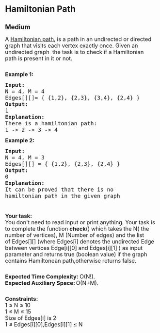 # Hamiltonian Path
## Medium 
<div class="problem-statement" style="user-select: auto;">
                <p style="user-select: auto;"></p><p style="user-select: auto;"><span style="font-size: 18px; user-select: auto;">A <a href="https://en.wikipedia.org/wiki/Hamiltonian_path" target="_blank" style="user-select: auto;">Hamiltonian path</a>,&nbsp;is a path&nbsp;in an undirected or directed graph that visits each vertex exactly once. Given an undirected&nbsp;graph &nbsp;the task is to&nbsp;check if a Hamiltonian path&nbsp;is present in it or not.</span></p>

<p style="user-select: auto;"><br style="user-select: auto;">
<span style="font-size: 18px; user-select: auto;"><strong style="user-select: auto;">Example 1:</strong></span></p>

<pre style="user-select: auto;"><span style="font-size: 18px; user-select: auto;"><strong style="user-select: auto;">Input:</strong>
N = 4, M = 4
Edges[][]= { {1,2}, {2,3}, {3,4}, {2,4} }
<strong style="user-select: auto;">Output:</strong>
1 
<strong style="user-select: auto;">Explanation: </strong>
There is a hamiltonian path: 
1 -&gt; 2 -&gt; 3 -&gt; 4 </span></pre>

<p style="user-select: auto;"><span style="font-size: 18px; user-select: auto;"><strong style="user-select: auto;">Example 2:</strong></span></p>

<pre style="user-select: auto;"><span style="font-size: 18px; user-select: auto;"><strong style="user-select: auto;">Input:</strong>
N = 4, M = 3 
Edges[][] = { {1,2}, {2,3}, {2,4} } 
<strong style="user-select: auto;">Output: </strong>
0 
<strong style="user-select: auto;">Explanation:</strong> 
It can be proved that there is no 
hamiltonian path in the given graph</span></pre>

<p style="user-select: auto;">&nbsp;</p>

<p style="user-select: auto;"><span style="font-size: 18px; user-select: auto;"><strong style="user-select: auto;">Your task:</strong><br style="user-select: auto;">
You don't need to read input or print anything. Your task is to complete the function <strong style="user-select: auto;">check</strong>() which takes the N(&nbsp;the number of vertices), M (Number of edges) and the list of&nbsp;Edges[][] (where Edges[i] denotes the undirected Edge between vertices Edge[i][0] and Edges[i][1] )&nbsp;as input parameter&nbsp;and returns true (boolean value) if the graph contains Hamiltonean path,otherwise returns false.&nbsp;</span></p>

<p style="user-select: auto;"><br style="user-select: auto;">
<span style="font-size: 18px; user-select: auto;"><strong style="user-select: auto;">Expected Time Complexity:&nbsp;</strong>O(N!)</span><span style="font-size: 18px; user-select: auto;">.</span><br style="user-select: auto;">
<strong style="user-select: auto;"><span style="font-size: 18px; user-select: auto;">Expected Auxiliary Space:</span>&nbsp;</strong><span style="font-size: 18px; user-select: auto;">O(N+M).</span></p>

<p style="user-select: auto;"><br style="user-select: auto;">
<span style="font-size: 18px; user-select: auto;"><strong style="user-select: auto;">Constraints:</strong></span><br style="user-select: auto;">
<span style="font-size: 18px; user-select: auto;">1 ≤ N ≤ 10</span><br style="user-select: auto;">
<span style="font-size: 18px; user-select: auto;">1 ≤ M ≤ 15</span><br style="user-select: auto;">
<span style="font-size: 18px; user-select: auto;">Size of Edges[i] is&nbsp;2</span><br style="user-select: auto;">
<span style="font-size: 18px; user-select: auto;">1 ≤ Edges[i][0],Edges[i][1] ≤ N</span></p>
 <p style="user-select: auto;"></p>
            </div>